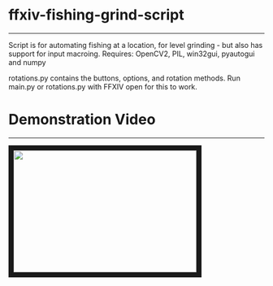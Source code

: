 # ffxiv-fishing-grind-script

---

Script is for automating fishing at a location, for level grinding - but also has support for input macroing.
Requires: OpenCV2, PIL, win32gui, pyautogui and numpy

rotations.py contains the buttons, options, and rotation methods.
Run main.py or rotations.py with FFXIV open for this to work.

# Demonstration Video

---

<a href="http://www.youtube.com/watch?feature=player_embedded&v=BpDnGR8Onfo
" target="_blank"><img src="http://img.youtube.com/vi/BpDnGR8Onfo/0.jpg" 
alt="" width="360" height="240" border="10" /></a>

